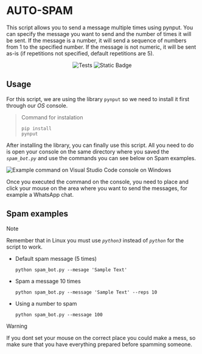 # AUTO-SPAM

This script allows you to send a message multiple times using pynput. 
You can specify the message you want to send and the number of times it
will be sent. If the message is a number, it will send a sequence of numbers
from 1 to the specified number. If the message is not numeric, it will be sent
as-is (if repetitions not specified, default repetitions are 5).

<p align="center">
   <img src="https://github.com/santipvz/auto-spam/actions/workflows/pylint.yml/badge.svg/" alt="Tests">
   <img src="https://img.shields.io/badge/Version-2.0-blue/" alt="Static Badge">
</p>

## Usage
For this script, we are using the library `pynput` so we need to install it first through our _OS_ console.

>Command for instalation <pre><code>pip install pynput</code></pre>

After installing the library, you can finally use this script.
All you need to do is open your console on the same directory where you saved the _`spam_bot.py`_ and use the commands you can see below on Spam examples.

![Example command on _Visual Studio Code_ console on Windows](https://github.com/santipvz/auto-spam/assets/114695520/7fbc8db2-8bba-4448-a1f4-a2d820dc733a "Example command on Visual Studio Code console on Windows")

Once you executed the command on the console, you need to place and click your mouse on the area where you want to send the messages, for example a WhatsApp chat.

## Spam examples
> [!NOTE]
> Remember that in Linux you must use _`python3`_ instead of _`python`_ for the script to work.

* Default spam message (5 times) 
    <pre><code>python spam_bot.py --mesage 'Sample Text'</code></pre>
    </code></pre>

* Spam a message 10 times 
    <pre><code>python spam_bot.py --message 'Sample Text' --reps 10</code></pre>
    </code></pre>

* Using a number to spam 
    <pre><code>python spam_bot.py --message 100</code></pre>
    </code></pre>



> [!WARNING]  
> If you dont set your mouse on the correct place you could make a mess, so make sure that you have everything prepared before spamming someone.
